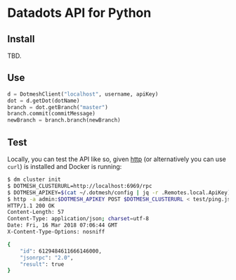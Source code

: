 # Datadots API for Python

## Install

TBD.

## Use

```python
d = DotmeshClient("localhost", username, apiKey)
dot = d.getDot(dotName)
branch = dot.getBranch("master")
branch.commit(commitMessage)
newBranch = branch.branch(newBranch)
```


## Test

Locally, you can test the API like so, given [http](https://httpie.org/) (or alternatively you can use `curl`) is installed and Docker is running:

```bash
$ dm cluster init
$ DOTMESH_CLUSTERURL=http://localhost:6969/rpc
$ DOTMESH_APIKEY=$(cat ~/.dotmesh/config | jq -r .Remotes.local.ApiKey)
$ http -a admin:$DOTMESH_APIKEY POST $DOTMESH_CLUSTERURL < test/ping.json
HTTP/1.1 200 OK
Content-Length: 57
Content-Type: application/json; charset=utf-8
Date: Fri, 16 Mar 2018 07:06:44 GMT
X-Content-Type-Options: nosniff

{
    "id": 6129484611666146000,
    "jsonrpc": "2.0",
    "result": true
}
```